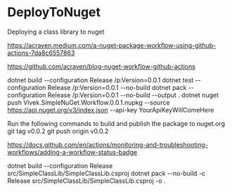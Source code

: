 # DeployToNuget
Deploying a class library to nuget 

https://acraven.medium.com/a-nuget-package-workflow-using-github-actions-7da8c6557863

https://github.com/acraven/blog-nuget-workflow-github-actions


dotnet build --configuration Release /p:Version=0.0.1
dotnet test --configuration Release /p:Version=0.0.1 --no-build
dotnet pack --configuration Release /p:Version=0.0.1 --no-build --output .
dotnet nuget push Vivek.SimpleNuGet.Workflow.0.0.1.nupkg --source https://api.nuget.org/v3/index.json --api-key YourApiKeyWillComeHere

Run the following commands to build and publish the package to nuget.org
git tag v0.0.2
git push origin v0.0.2

https://docs.github.com/en/actions/monitoring-and-troubleshooting-workflows/adding-a-workflow-status-badge


dotnet build --configuration Release src/SimpleClassLib/SimpleClassLib.csproj
dotnet pack  --no-build -c Release src/SimpleClassLib/SimpleClassLib.csproj -o .
